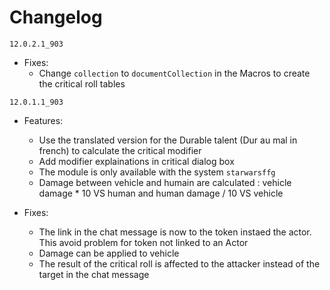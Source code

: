 # Changelog

`12.0.2.1_903`

* Fixes:
  * Change `collection` to `documentCollection` in the Macros to create the critical roll tables

`12.0.1.1_903`

* Features:
  * Use the translated version for the Durable talent (Dur au mal in french) to calculate the critical modifier
  * Add modifier explainations in critical dialog box
  * The module is only available with the system `starwarsffg`
  * Damage between vehicle and humain are calculated : vehicle damage * 10 VS human and human damage / 10 VS vehicle

* Fixes:
  * The link in the chat message is now to the token instaed the actor. This avoid problem for token not linked to an Actor
  * Damage can be applied to vehicle
  * The result of the critical roll is affected to the attacker instead of the target in the chat message
